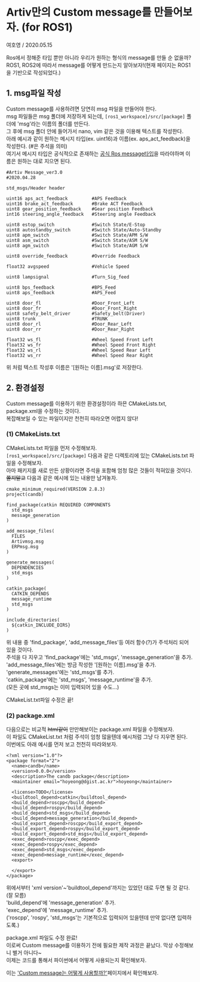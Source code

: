 # Artiv만의 Custom message를 만들어보자. (for ROS1)
여호영 / 2020.05.15

Ros에서 정해준 타입 뿐만 아니라 우리가 원하는 형식의 message를 만들 순 없을까?    
ROS1, ROS2에 따라서 message를 어떻게 만드는지 알아보자!(현재 페이지는 ROS1을 기반으로 작성되었다.)    


## 1. msg파일 작성
Custom message를 사용하려면 당연히 msg 파일을 만들어야 한다.    
msg 파일들은 msg 폴더에 저장하게 되는데, ```[ros1_workspace]/src/[package]``` 폴더에 'msg'라는 이름의 폴더를 만든다.    
그 후에 msg 폴더 안에 들어가서 nano, vim 같은 것을 이용해 텍스트를 작성한다.    
아래 예시과 같이 원하는 메시지 타입(ex. uint16)과 이름(ex. aps_act_feedback)을 작성한다. (#은 주석을 의미)    
여기서 메시지 타입은 공식적으로 존재하는 [공식 Ros message타입](http://wiki.ros.org/msg)을 따라야하며 이름은 원하는 대로 지으면 된다.
```
#Artiv Message_ver3.0
#2020.04.28

std_msgs/Header header

uint16 aps_act_feedback         #APS Feedback
uint16 brake_act_feedback       #Brake ACT Feedback
uint8 gear_position_feedback    #Gear position Feedback
int16 steering_angle_feedback   #Steering angle Feedback

uint8 estop_switch              #Switch State/E-Stop
uint8 autostandby_switch        #Switch State/Auto-Standby
uint8 apm_switch                #Switch State/APM S/W
uint8 asm_switch                #Switch State/ASM S/W
uint8 agm_switch                #Switch State/AGM S/W

uint8 override_feedback         #Override Feedback

float32 avgspeed                #Vehicle Speed

uint8 lampsignal                #Turn_Sig_feed

uint8 bps_feedback              #BPS_Feed
uint8 aps_feedback              #APS_Feed

uint8 door_fl                   #Door_Front_Left
uint8 door_fr                   #Door_Front_Right
uint8 safety_belt_driver        #Safety_belt(Driver)
uint8 trunk                     #TRUNK
uint8 door_rl                   #Door_Rear_Left
uint8 door_rr                   #Door_Rear_Right

float32 ws_fl                   #Wheel Speed Front Left
float32 ws_fr                   #Wheel Speed Front Right
float32 ws_rl                   #Wheel Speed Rear Left
float32 ws_rr                   #Wheel Speed Rear Right
```
위 처럼 텍스트 작성후 이름은 '[원하는 이름].msg'로 저장한다.

## 2. 환경설정
Custom message를 이용하기 위한 환경설정이라 하믄 CMakeLists.txt, package.xml을 수정하는 것이다.    
복잡해보일 수 있는 파일이지만 천천히 따라오면 어렵지 않다!

### (1) CMakeLists.txt
CMakeLists.txt 파일을 먼저 수정해보자.    
```[ros1_workspace]/src/[package]``` 다음과 같은 디렉토리에 있는 CMakeLists.txt 파일을 수정해보자.    
아마 패키지를 새로 만든 상황이라면 주석을 포함해 엄청 많은 것들이 적혀있을 것이다.    
~~쫄지말고~~ 다음과 같은 예시에 있는 내용만 남겨놓자.    

```
cmake_minimum_required(VERSION 2.8.3)
project(candb)

find_package(catkin REQUIRED COMPONENTS
  std_msgs
  message_generation
)

add_message_files(
  FILES
  Artivmsg.msg
  ERPmsg.msg
)

generate_messages(
  DEPENDENCIES
  std_msgs
)

catkin_package(
  CATKIN_DEPENDS 
  message_runtime
  std_msgs
)

include_directories(
  ${catkin_INCLUDE_DIRS}
)
```
위 내용 중 'find_package', 'add_message_files'등 여러 함수(?)가 주석처리 되어 있을 것이다.    
주석을 다 지우고 'find_package'에는 'std_msgs', 'message_generation'을 추가.    
'add_message_files'에는 방금 작성한 '[원하는 이름].msg'을 추가.    
'generate_messages'에는 'std_msgs'를 추가.    
'catkin_package'에는 'std_msgs', 'message_runtime'을 추가.    
(모든 곳에 std_msgs는 이미 입력되어 있을 수도...)    

CMakeList.txt파일 수정은 끝!    

### (2) package.xml
다음으로는 비교적 ~~html같이~~ 만만해보이는 package.xml 파일을 수정해보자.    
이 파일도 CMakeList.txt 처럼 주석이 엄청 많을텐데 예시처럼 그냥 다 지우면 된다.    
이번에도 아래 예시를 먼저 보고 천천히 따라와보자.    
```
<?xml version="1.0"?>
<package format="2">
  <name>candb</name>
  <version>0.0.0</version>
  <description>The candb package</description>
  <maintainer email="hoyeong@dgist.ac.kr">hoyeong</maintainer>

  <license>TODO</license>
  <buildtool_depend>catkin</buildtool_depend>
  <build_depend>roscpp</build_depend>
  <build_depend>rospy</build_depend>
  <build_depend>std_msgs</build_depend>
  <build_depend>message_generation</build_depend>
  <build_export_depend>roscpp</build_export_depend>
  <build_export_depend>rospy</build_export_depend>
  <build_export_depend>std_msgs</build_export_depend>
  <exec_depend>roscpp</exec_depend>
  <exec_depend>rospy</exec_depend>
  <exec_depend>std_msgs</exec_depend>
  <exec_depend>message_runtime</exec_depend>
  <export>

  </export>
</package>
```
위에서부터 'xml version'~'buildtool_depend'까지는 있었던 대로 두면 될 것 같다.(잘 모름)    
'build_depend'에 'message_generation' 추가.    
'exec_depend'에 'message_runtime' 추가.    
('roscpp', 'rospy', 'std_msgs'는 기본적으로 입력되어 있을텐데 만약 없다면 입력하도록.)    

package.xml 파일도 수정 완료!    
이로써 Custom message를 이용하기 전에 필요한 제작 과정은 끝났다.
막상 수정해보니 별거 아니다~    
이제는 코드를 통해서 파이썬에서 어떻게 사용되는지 확인해보자.    

이는 ['Custom message는 어떻게 사용할까?'](https://github.com/shinkansan/ARTIV/edit/master/Comms/CAN/how_to_use_msg.md)페이지에서 확인해보자.
